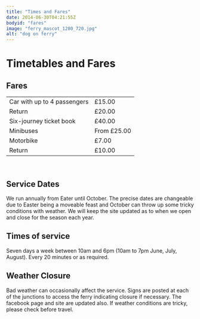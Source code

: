 ```yaml
---
title: "Times and Fares"
date: 2014-06-30T04:21:55Z
bodyid: "fares"
image: "ferry_mascot_1280_720.jpg"
alt: "dog on ferry"
---
```


# Timetables and Fares



## Fares

<div class="table-responsive">
  <table class="table table-striped">
    <tr><td>Car with up to 4 passengers</td><td>&pound;15.00</td></tr>
    <tr><td>Return</td><td>&pound;20.00</td></tr>
    <tr><td>Six-journey ticket book</td><td>&pound;40.00</td></tr>
    <tr><td>Minibuses</td><td>From &pound;25.00</td></tr>
    <tr><td>Motorbike</td><td>&pound;7.00</td></tr>
    <tr><td>Return</td><td>&pound;10.00</td></tr>
  </table>
</div>

​​​​​​
## Service Dates

We run annually from Eater until October. The precise dates are changeable due to Easter being a moveable feast and October can throw up some tricky conditions with weather.
We will keep the site updated as to when we open and close for the season each year.

## Times of service

Seven days a week between 10am and 6pm (10am to 7pm June, July, August). Every 20 minutes or as required.

## Weather Closure

Bad weather can occasionally affect the service. Signs are posted at each of the junctions to access the ferry indicating closure if necessary. The facebook page and site are updated also. If weather conditions are tricky, please check before travel.
